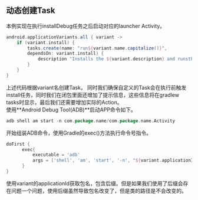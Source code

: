 ## 动态创建Task
本例实现在执行installDebug任务之后启动对应的launcher Activity。  
```gradle
android.applicationVariants.all { variant ->
	if (variant.install) {
		tasks.create(name: "run${variant.name.capitalize()}",
		dependsOn: variant.install) {
			description "Installs the ${variant.description} and runsthe main launcher activity."
		}
	}
}
```
上述代码根据variant名创建Task， 同时我们确保自定义的Task会在执行前触发install任务，同时我们在闭包里面还增加了提示信息，这些信息将在gradlew tasks时显示，最后我们还需要增加实际的Action。  
使用**Android Debug Tool(ADB)**启动APP命令如下。  
```gradle
adb shell am start -n com.package.name/com.package.name.Activity
```
开始组装ADB命令，使用Gradle的exec()方法执行命令号指令。  
```gradle
doFirst {
      exec{
          executable = 'adb'
          args = ['shell', 'am', 'start', '-n', "${variant.applicationId}/.SplashActivity"]
      }
}
```
使用variant的applicationId获取包名，包含后缀。但是如果我们使用了后缀会存在问题一个问题，使用后缀虽然导致包名改变了，但是类的路径是不会改变的。  
```gradle

```